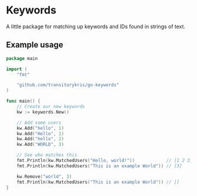 # Keywords

A little package for matching up keywords and IDs found in strings of text.

## Example usage

```go
package main

import (
	"fmt"

	"github.com/transitorykris/go-keywords"
)

func main() {
	// Create our new keywords
	kw := keywords.New()

	// Add some users
	kw.Add("hello", 1)
	kw.Add("Hello", 1)
	kw.Add("hello", 2)
	kw.Add("WORLD", 3)

	// See who matches this
	fmt.Println(kw.MatchedUsers("Hello, world!"))            // [1 2 3]
	fmt.Println(kw.MatchedUsers("This is an example World")) // [3]

	kw.Remove("world", 3)
	fmt.Println(kw.MatchedUsers("This is an example World")) // []
}
```
